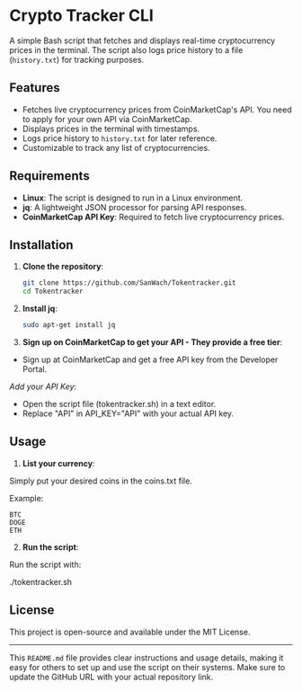 # Crypto Tracker CLI

A simple Bash script that fetches and displays real-time cryptocurrency prices in the terminal. The script also logs price history to a file (`history.txt`) for tracking purposes.

## Features

- Fetches live cryptocurrency prices from CoinMarketCap's API. You need to apply for your own API via CoinMarketCap.
- Displays prices in the terminal with timestamps.
- Logs price history to `history.txt` for later reference.
- Customizable to track any list of cryptocurrencies.

## Requirements

- **Linux**: The script is designed to run in a Linux environment.
- **jq**: A lightweight JSON processor for parsing API responses.
- **CoinMarketCap API Key**: Required to fetch live cryptocurrency prices.

## Installation

1. **Clone the repository**:
    ```bash
   git clone https://github.com/SanWach/Tokentracker.git
   cd Tokentracker
2. **Install jq**:
    ```bash
   sudo apt-get install jq
3. **Sign up on CoinMarketCap to get your API - They provide a free tier**:

 - Sign up at CoinMarketCap and get a free API key from the Developer Portal.

 *Add your API Key*:

 - Open the script file (tokentracker.sh) in a text editor.
 - Replace "API" in API_KEY="API" with your actual API key.

## Usage

1. **List your currency**:

Simply put your desired coins in the coins.txt file. 

Example:

   ```plaintext
   BTC
   DOGE
   ETH
   ```
2. **Run the script**:

Run the script with:

./tokentracker.sh
   


## License

This project is open-source and available under the MIT License.

----

This `README.md` file provides clear instructions and usage details, making it easy for others to set up and use the script on their systems. Make sure to update the GitHub URL with your actual repository link.



